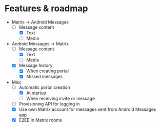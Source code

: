 # Features & roadmap

* Matrix → Android Messages
  * [ ] Message content
    * [x] Text
    * [ ] Media
* Android Messages → Matrix
  * [ ] Message content
    * [x] Text
    * [ ] Media
  * [x] Message history
    * [x] When creating portal
    * [x] Missed messages
* Misc
  * [ ] Automatic portal creation
    * [x] At startup
    * [ ] When receiving invite or message
  * [ ] Provisioning API for logging in
  * [x] Use own Matrix account for messages sent from Android Messages app
  * [x] E2EE in Matrix rooms
